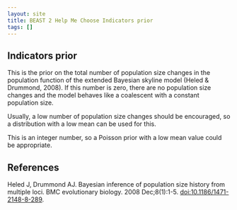 ```yaml
---
layout: site
title: BEAST 2 Help Me Choose Indicators prior
tags: []
---
```


## Indicators prior

This is the prior on the total number of population size changes in the population function of the extended Bayesian skyline model (Heled & Drummond, 2008).
If this number is zero, there are no population size changes and the model behaves like a coalescent with a constant population size.

Usually, a low number of population size changes should be encouraged, so a distribution with a low mean can be used for this.

This is an integer number, so a Poisson prior with a low mean value could be appropriate.

## References

Heled J, Drummond AJ. Bayesian inference of population size history from multiple loci. BMC evolutionary biology. 2008 Dec;8(1):1-5. <a href="https://doi.org/10.1186/1471-2148-8-289">doi:10.1186/1471-2148-8-289</a>.